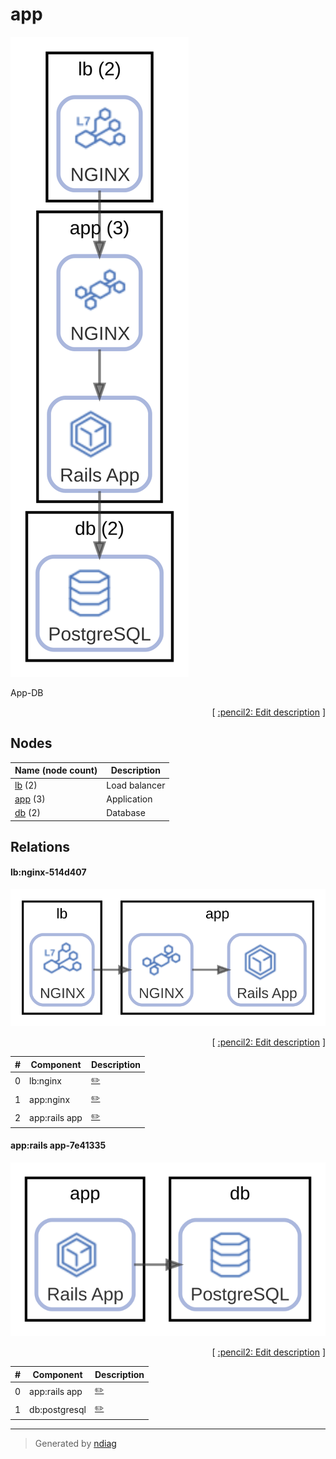 # app

![view](label-app.svg)

App-DB


<p align="right">
  [ <a href="../input/ndiag.descriptions/_label-app.md">:pencil2: Edit description</a> ]
<p>

## Nodes

| Name (node count) | Description |
| --- | --- |
| [lb](node-lb.md) (2) | Load balancer |
| [app](node-app.md) (3) | Application |
| [db](node-db.md) (2) | Database |

## Relations

#### lb:nginx-514d407

![relation](relation-lb_nginx-514d407.svg)


<p align="right">
  [ <a href="../input/ndiag.descriptions/_relation-lb_nginx-514d407.md">:pencil2: Edit description</a> ]
<p>

| # | Component | Description |
| --- | --- | --- |
| 0 | lb:nginx |  <a href="../input/ndiag.descriptions/_component-lb_nginx.md">:pencil2:</a> |
| 1 | app:nginx |  <a href="../input/ndiag.descriptions/_component-app_nginx.md">:pencil2:</a> |
| 2 | app:rails app |  <a href="../input/ndiag.descriptions/_component-app_rails_app.md">:pencil2:</a> |

#### app:rails app-7e41335

![relation](relation-app_rails_app-7e41335.svg)


<p align="right">
  [ <a href="../input/ndiag.descriptions/_relation-app_rails_app-7e41335.md">:pencil2: Edit description</a> ]
<p>

| # | Component | Description |
| --- | --- | --- |
| 0 | app:rails app |  <a href="../input/ndiag.descriptions/_component-app_rails_app.md">:pencil2:</a> |
| 1 | db:postgresql |  <a href="../input/ndiag.descriptions/_component-db_postgresql.md">:pencil2:</a> |
---

> Generated by [ndiag](https://github.com/k1LoW/ndiag)
